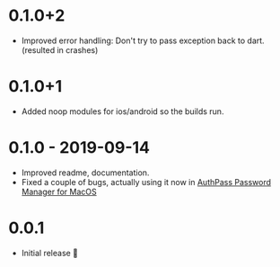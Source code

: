 # 0.1.0+2

* Improved error handling: Don't try to pass exception back to dart.
  (resulted in crashes)

# 0.1.0+1

* Added noop modules for ios/android so the builds run.

# 0.1.0 - 2019-09-14

* Improved readme, documentation.
* Fixed a couple of bugs, actually using it now in
  [AuthPass Password Manager for MacOS](https://authpass.app/)

# 0.0.1

* Initial release 🎉️

